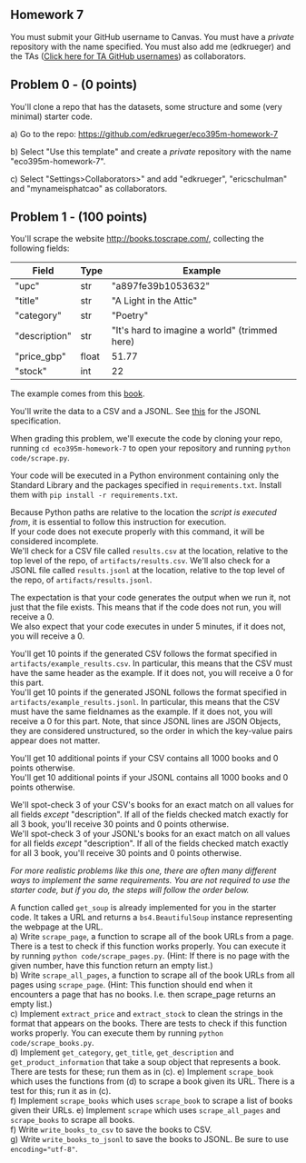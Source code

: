 ## Homework 7
You must submit your GitHub username to Canvas. You must have a _private_ repository with the name specified. You must also add me (edkrueger) and the TAs ([Click here for TA GitHub usernames](/ta-githubs.txt)) as collaborators.  

## Problem 0 - (0 points)

You'll clone a repo that has the datasets, some structure and some (very minimal) starter code.  

a) Go to the repo: https://github.com/edkrueger/eco395m-homework-7

b) Select "Use this template" and create a _private_ repository with the name "eco395m-homework-7".  

c) Select "Settings>Collaborators>" and add "edkrueger", "ericschulman" and "mynameisphatcao" as collaborators.  

## Problem 1 - (100 points)
You'll scrape the website http://books.toscrape.com/, collecting the following fields: 

| Field | Type | Example |
| - | - | - |
| "upc" | str | "a897fe39b1053632" |
| "title" | str | "A Light in the Attic" |
| "category" | str | "Poetry" |
| "description" | str | "It's hard to imagine a world" (trimmed here) |
| "price_gbp" | float | 51.77 |
| "stock" | int | 22 |

The example comes from this [book](http://books.toscrape.com/catalogue/a-light-in-the-attic_1000/index.html).  

You'll write the data to a CSV and a JSONL. See [this](https://jsonlines.org/) for the JSONL specification.  

When grading this problem, we'll execute the code by cloning your repo, running `cd eco395m-homework-7` to open your repository and running `python code/scrape.py`.

Your code will be executed in a Python environment containing only the Standard Library and the packages specified in `requirements.txt`. Install them with `pip install -r requirements.txt`.   

Because Python paths are relative to the location the _script is executed from_, it is essential to follow this instruction for execution.  
If your code does not execute properly with this command, it will be considered incomplete.  
We'll check for a CSV file called `results.csv` at the location, relative to the top level of the repo, of `artifacts/results.csv`.
We'll also check for a JSONL file called `results.jsonl` at the location, relative to the top level of the repo, of `artifacts/results.jsonl`.

The expectation is that your code generates the output when we run it, not just that the file exists. This means that if the code does not run, you will receive a 0.  
We also expect that your code executes in under 5 minutes, if it does not, you will receive a 0.  

You'll get 10 points if the generated CSV follows the format specified in `artifacts/example_results.csv`. In particular, this means that the CSV must have the same header as the example. If it does not, you will receive a 0 for this part.  
You'll get 10 points if the generated JSONL follows the format specified in `artifacts/example_results.jsonl`. In particular, this means that the CSV must have the same fieldnames as the example. If it does not, you will receive a 0 for this part. Note, that since JSONL lines are JSON Objects, they are considered unstructured, so the order in which the key-value pairs appear does not matter.  

You'll get 10 additional points if your CSV contains all 1000 books and 0 points otherwise.  
You'll get 10 additional points if your JSONL contains all 1000 books and 0 points otherwise.  

We'll spot-check 3 of your CSV's books for an exact match on all values for all fields _except_ "description". If all of the fields checked match exactly for all 3 book, you'll receive 30 points and 0 points otherwise.  
We'll spot-check 3 of your JSONL's books for an exact match on all values for all fields _except_ "description". If all of the fields checked match exactly for all 3 book, you'll receive 30 points and 0 points otherwise.  

_For more realistic problems like this one, there are often many different ways to implement the same requirements. You are not required to use the starter code, but if you do, the steps will follow the order below._

A function called `get_soup` is already implemented for you in the starter code. It takes a URL and returns a `bs4.BeautifulSoup` instance representing the webpage at the URL.  
a) Write `scrape_page`, a function to scrape all of the book URLs from a page. There is a test to check if this function works properly. You can execute it by running `python code/scrape_pages.py`. (Hint: If there is no page with the given number, have this function return an empty list.)  
b) Write `scrape_all_pages`, a function to scrape all of the book URLs from all pages using `scrape_page`. (Hint: This function should end when it encounters a page that has no books.  I.e. then scrape_page returns an empty list.)  
c) Implement `extract_price` and `extract_stock` to clean the strings in the format that appears on the books. There are tests to check if this function works properly. You can execute them by running `python code/scrape_books.py`.  
d) Implement `get_category`, `get_title`, `get_description` and `get_product_information` that take a soup object that represents a book. There are tests for these; run them as in (c). 
e) Implement `scrape_book` which uses the functions from (d) to scrape a book given its URL. There is a test for this; run it as in (c).  
f) Implement `scrape_books` which uses `scrape_book` to scrape a list of books given their URLs.
e) Implement `scrape` which uses `scrape_all_pages` and `scrape_books` to scrape all books.  
f) Write `write_books_to_csv` to save the books to CSV.  
g) Write `write_books_to_jsonl` to save the books to JSONL. Be sure to use `encoding="utf-8"`.  



